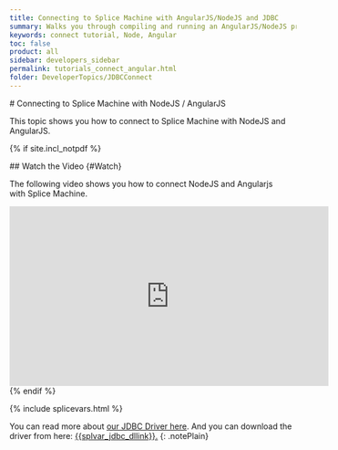 ```yaml
---
title: Connecting to Splice Machine with AngularJS/NodeJS and JDBC
summary: Walks you through compiling and running an AngularJS/NodeJS program that connects to your Splice Machine database via our JDBC driver.
keywords: connect tutorial, Node, Angular
toc: false
product: all
sidebar: developers_sidebar
permalink: tutorials_connect_angular.html
folder: DeveloperTopics/JDBCConnect
---
```

<section>
<div class="TopicContent" data-swiftype-index="true" markdown="1">
# Connecting to Splice Machine with NodeJS / AngularJS

This topic shows you how to connect to Splice Machine with NodeJS and
AngularJS.

{% if site.incl_notpdf %}
<div class="videoEnvelope" markdown="1">
## Watch the Video   {#Watch}

The following video shows you how to connect NodeJS and Angularjs
with Splice Machine.

<div class="centered" markdown="1">
<iframe class="youtube-player_0"
src="https://www.youtube.com/embed/evcwspKfsk8?" frameborder="0"
allowfullscreen="1" width="560px" height="315px"></iframe>

</div>
</div>
{% endif %}

{% include splicevars.html %}

You can read more about [our JDBC Driver here](tutorials_connectjdbc_intro.html). And you can download the driver from here: <a href="{{splvar_jdbc_dllink}}" target="_blank">{{splvar_jdbc_dllink}}.</a>
{: .notePlain}

</div>
</section>
